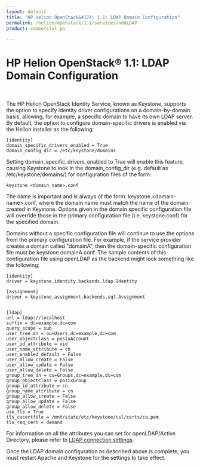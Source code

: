 ```yaml
---
layout: default
title: "HP Helion OpenStack&#174; 1.1: LDAP Domain Configuration"
permalink: /helion/openstack/1.1/services/addLDAP
product: commercial.ga

---
```

<!--UNDER REVISION-->


<script>

function PageRefresh {
onLoad="window.refresh"
}

PageRefresh();

</script>



<!-- <p style="font-size: small;"> <a href="/helion/openstack/1.1/">&#9664; PREV | <a href="/helion/openstack/1.1/">&#9650; UP</a> | <a href="/helion/openstack/1.1/faq/">NEXT &#9654; </a></p> -->

# HP Helion OpenStack&#174; 1.1: LDAP Domain Configuration
<br />



The HP Helion OpenStack Identity Service, known as Keystone, supports the option to specify identity driver configurations on a domain-by-domain basis, allowing, for example, a specific domain to have its own LDAP server. By default, the option to configure domain-specific drivers is enabled via the Helion installer as the following:

	[identity]
	domain_specific_drivers_enabled = True
	domain_config_dir = /etc/keystone/domains

Setting domain&#95;specific&#95;drivers&#95;enabled to True will enable this feature, causing Keystone to look in the domain&#95;config&#95;dir (e.g. default as /etc/keystone/domains/) for configuration files of the form:

	keystone.<domain_name>.conf
The name is important and is always of the form: keystone.&#60;domain-name&#62;.conf, where the domain name must match the name of the domain created in Keystone. Options given in the domain specific configuration file will override those in the primary configuration file (i.e. keystone.conf) for the specified domain. 

Domains without a specific configuration file will continue to use the options from the primary configuration file.
For example, if the service provider creates a domain called "domainA", then the domain-specific configuration file must be keystone.domainA.conf.  The sample contents of this configuration file using openLDAP as the backend might look something like the following:

	[identity]
	driver = keystone.identity.backends.ldap.Identity
 
	[assignment]
	driver = keystone.assignment.backends.sql.Assignment
 

	[ldap]
	url = ldap://localhost
	suffix = dc=example,dc=com
	query_scope = sub
	user_tree_dn = ou=Users,dc=example,dc=com
	user_objectclass = posixAccount
	user_id_attribute = uid
	user_name_attribute = cn
	user_enabled_default = False
	user_allow_create = False
	user_allow_update = False
	user_allow_delete = False
	group_tree_dn = ou=Groups,dc=example,dc=com
	group_objectclass = posixGroup
	group_id_attribute = cn
	group_name_attribute = cn
	group_allow_create = False
	group_allow_update = False
	group_allow_delete = False
	use_tls = True
	tls_cacertfile = /mnt/state/etc/keystone/ssl/certs/ca.pem
	tls_req_cert = demand

For information on all the attributes you can set for openLDAP/Active Directory, please refer to [LDAP connection settings](/helion/openstack/1.1/services/identity/integrate-ldap/).
 
Once the LDAP domain configuration as described above is complete, you must restart Apache and Keystone for the settings to take effect.
